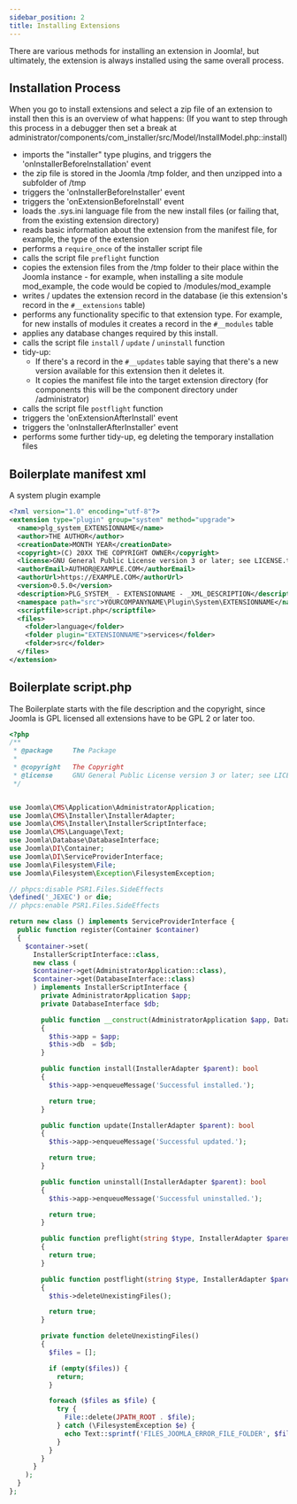 ```yaml
---
sidebar_position: 2
title: Installing Extensions
---
```


There are various methods for installing an extension in Joomla!, but ultimately, the extension is always installed using the same overall process.

## Installation Process

When you go to install extensions and select a zip file of an extension to install then this is an overview of what happens:
(If you want to step through this process in a debugger then set a break at administrator/components/com_installer/src/Model/InstallModel.php::install)
- imports the "installer" type plugins, and triggers the 'onInstallerBeforeInstallation' event
- the zip file is stored in the Joomla /tmp folder, and then unzipped into a subfolder of /tmp
- triggers the 'onInstallerBeforeInstaller' event
- triggers the 'onExtensionBeforeInstall' event
- loads the .sys.ini language file from the new install files (or failing that, from the existing extension directory)
- reads basic information about the extension from the manifest file, for example, the type of the extension
- performs a `require_once` of the installer script file
- calls the script file `preflight` function
- copies the extension files from the /tmp folder to their place within the Joomla instance - for example, when installing a site module mod_example, the code would be copied to /modules/mod_example
- writes / updates the extension record in the database (ie this extension's record in the `#__extensions` table)
- performs any functionality specific to that extension type. For example, for new installs of modules it creates a record in the `#__modules` table
- applies any database changes required by this install. 
- calls the script file `install` / `update` / `uninstall` function
- tidy-up:
    - If there's a record in the `#__updates` table saying that there's a new version available for this extension then it deletes it. 
    - It copies the manifest file into the target extension directory (for components this will be the component directory under /administrator)
- calls the script file `postflight` function
- triggers the 'onExtensionAfterInstall' event
- triggers the 'onInstallerAfterInstaller' event
- performs some further tidy-up, eg deleting the temporary installation files

## Boilerplate manifest xml

A system plugin example

```xml
<?xml version="1.0" encoding="utf-8"?>
<extension type="plugin" group="system" method="upgrade">
  <name>plg_system_EXTENSIONNAME</name>
  <author>THE AUTHOR</author>
  <creationDate>MONTH YEAR</creationDate>
  <copyright>(C) 20XX THE COPYRIGHT OWNER</copyright>
  <license>GNU General Public License version 3 or later; see LICENSE.txt</license>
  <authorEmail>AUTHOR@EXAMPLE.COM</authorEmail>
  <authorUrl>https://EXAMPLE.COM</authorUrl>
  <version>0.5.0</version>
  <description>PLG_SYSTEM_ - EXTENSIONNAME - _XML_DESCRIPTION</description>
  <namespace path="src">YOURCOMPANYNAME\Plugin\System\EXTENSIONNAME</namespace>
  <scriptfile>script.php</scriptfile>
  <files>
    <folder>language</folder>
    <folder plugin="EXTENSIONNAME">services</folder>
    <folder>src</folder>
  </files>
</extension>
```

## Boilerplate script.php

The Boilerplate starts with the file description and the copyright, since Joomla is GPL licensed all extensions
have to be GPL 2 or later too.

```php
<?php
/**
 * @package     The Package
 *
 * @copyright   The Copyright
 * @license     GNU General Public License version 3 or later; see LICENSE.txt
 */


use Joomla\CMS\Application\AdministratorApplication;
use Joomla\CMS\Installer\InstallerAdapter;
use Joomla\CMS\Installer\InstallerScriptInterface;
use Joomla\CMS\Language\Text;
use Joomla\Database\DatabaseInterface;
use Joomla\DI\Container;
use Joomla\DI\ServiceProviderInterface;
use Joomla\Filesystem\File;
use Joomla\Filesystem\Exception\FilesystemException;

// phpcs:disable PSR1.Files.SideEffects
\defined('_JEXEC') or die;
// phpcs:enable PSR1.Files.SideEffects

return new class () implements ServiceProviderInterface {
  public function register(Container $container)
  {
    $container->set(
      InstallerScriptInterface::class,
      new class (
      $container->get(AdministratorApplication::class),
      $container->get(DatabaseInterface::class)
      ) implements InstallerScriptInterface {
        private AdministratorApplication $app;
        private DatabaseInterface $db;

        public function __construct(AdministratorApplication $app, DatabaseInterface $db)
        {
          $this->app = $app;
          $this->db  = $db;
        }

        public function install(InstallerAdapter $parent): bool
        {
          $this->app->enqueueMessage('Successful installed.');

          return true;
        }

        public function update(InstallerAdapter $parent): bool
        {
          $this->app->enqueueMessage('Successful updated.');

          return true;
        }

        public function uninstall(InstallerAdapter $parent): bool
        {
          $this->app->enqueueMessage('Successful uninstalled.');

          return true;
        }

        public function preflight(string $type, InstallerAdapter $parent): bool
        {
          return true;
        }

        public function postflight(string $type, InstallerAdapter $parent): bool
        {
          $this->deleteUnexistingFiles();

          return true;
        }

        private function deleteUnexistingFiles()
        {
          $files = [];

          if (empty($files)) {
            return;
          }

          foreach ($files as $file) {
            try {
              File::delete(JPATH_ROOT . $file);
            } catch (\FilesystemException $e) {
              echo Text::sprintf('FILES_JOOMLA_ERROR_FILE_FOLDER', $file) . '<br>';
            }
          }
        }
      }
    );
  }
};
```
